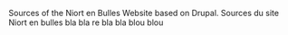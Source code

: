 Sources of the Niort en Bulles Website based on Drupal.
Sources du site Niort en bulles
bla bla
re bla bla
blou blou
